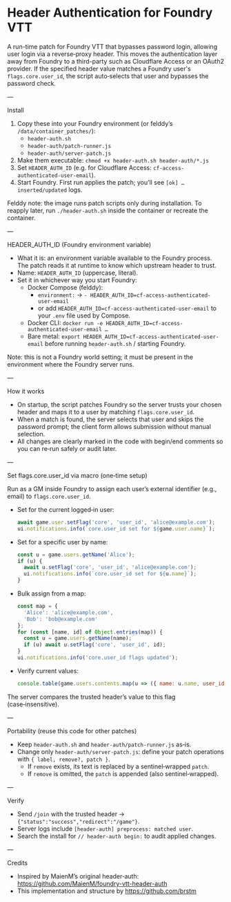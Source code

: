 # Header Authentication for Foundry VTT

A run-time patch for Foundry VTT that bypasses password login, allowing user login via a reverse‑proxy header. This moves the authentication layer away from Foundry to a third-party such as Cloudflare Access or an OAuth2 provider. If the specified header value matches a Foundry user's `flags.core.user_id`, the script auto‑selects that user and bypasses the password check.

—

Install

1) Copy these into your Foundry environment (or felddy’s `/data/container_patches/`):
   - `header-auth.sh`
   - `header-auth/patch-runner.js`
   - `header-auth/server-patch.js`
2) Make them executable: `chmod +x header-auth.sh header-auth/*.js`
3) Set `HEADER_AUTH_ID` (e.g. for Cloudflare Access: `cf-access-authenticated-user-email`).
4) Start Foundry. First run applies the patch; you’ll see `[ok] … inserted/updated` logs.

Felddy note: the image runs patch scripts only during installation. To reapply later, run `./header-auth.sh` inside the container or recreate the container.

—

HEADER_AUTH_ID (Foundry environment variable)

- What it is: an environment variable available to the Foundry process. The patch reads it at runtime to know which upstream header to trust.
- Name: `HEADER_AUTH_ID` (uppercase, literal).
- Set it in whichever way you start Foundry:
  - Docker Compose (felddy):
    - `environment:` → `- HEADER_AUTH_ID=cf-access-authenticated-user-email`
    - or add `HEADER_AUTH_ID=cf-access-authenticated-user-email` to your `.env` file used by Compose.
  - Docker CLI: `docker run -e HEADER_AUTH_ID=cf-access-authenticated-user-email …`
  - Bare metal: `export HEADER_AUTH_ID=cf-access-authenticated-user-email` before running `header-auth.sh` / starting Foundry.

Note: this is not a Foundry world setting; it must be present in the environment where the Foundry server runs.

—

How it works

- On startup, the script patches Foundry so the server trusts your chosen header and maps it to a user by matching `flags.core.user_id`.
- When a match is found, the server selects that user and skips the password prompt; the client form allows submission without manual selection.
- All changes are clearly marked in the code with begin/end comments so you can re‑run safely or audit later.

—

Set flags.core.user_id via macro (one‑time setup)

Run as a GM inside Foundry to assign each user’s external identifier (e.g., email) to `flags.core.user_id`.

- Set for the current logged‑in user:
  ```js
  await game.user.setFlag('core', 'user_id', 'alice@example.com');
  ui.notifications.info(`core.user_id set for ${game.user.name}`);
  ```

- Set for a specific user by name:
  ```js
  const u = game.users.getName('Alice');
  if (u) {
    await u.setFlag('core', 'user_id', 'alice@example.com');
    ui.notifications.info(`core.user_id set for ${u.name}`);
  }
  ```

- Bulk assign from a map:
  ```js
  const map = {
    'Alice': 'alice@example.com',
    'Bob': 'bob@example.com'
  };
  for (const [name, id] of Object.entries(map)) {
    const u = game.users.getName(name);
    if (u) await u.setFlag('core', 'user_id', id);
  }
  ui.notifications.info('core.user_id flags updated');
  ```

- Verify current values:
  ```js
  console.table(game.users.contents.map(u => ({ name: u.name, user_id: u.getFlag('core','user_id') })));
  ```

The server compares the trusted header’s value to this flag (case‑insensitive).

—

Portability (reuse this code for other patches)

- Keep `header-auth.sh` and `header-auth/patch-runner.js` as‑is.
- Change only `header-auth/server-patch.js`: define your patch operations with `{ label, remove?, patch }`.
  - If `remove` exists, its text is replaced by a sentinel‑wrapped `patch`.
  - If `remove` is omitted, the `patch` is appended (also sentinel‑wrapped).

—

Verify

- Send `/join` with the trusted header → `{"status":"success","redirect":"/game"}`.
- Server logs include `[header-auth] preprocess: matched user`.
- Search the install for `// header-auth begin:` to audit applied changes.

—

Credits

- Inspired by MaienM’s original header‑auth: https://github.com/MaienM/foundry-vtt-header-auth
- This implementation and structure by https://github.com/brstm
